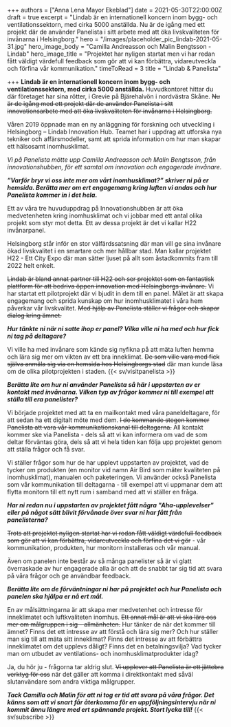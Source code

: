 +++
authors = ["Anna Lena Mayor Ekeblad"]
date = 2021-05-30T22:00:00Z
draft = true
excerpt = "Lindab är en internationell koncern inom bygg- och ventilationssektorn, med cirka 5000 anställda. Nu är de igång med ett projekt där de använder Panelista i sitt arbete med att öka livskvaliteten för invånarna i Helsingborg."
hero = "/images/placeholder_pic_lindab-2021-05-31.jpg"
hero_image_body = "Camilla Andreasson och Malin Bengtsson -  Lindab"
hero_image_title = "Projektet har nyligen startat men vi har redan fått väldigt värdefull feedback som gör att vi kan förbättra, vidareutveckla och förfina vår kommunikation."
timeToRead = 3
title = "Lindab & Panelista"

+++
**Lindab är en internationell koncern inom bygg- och ventilationssektorn, med cirka 5000 anställda.** Huvudkontoret hittar du där företaget har sina rötter, i Grevie på Bjärehalvön i nordvästra Skåne. ~~Nu är de igång med ett projekt där de använder Panelista i sitt innovationsarbete med att öka livskvaliteten för invånarna i Helsingborg.~~

Våren 2019 öppnade man en ny anläggning för forskning och utveckling i Helsingborg – Lindab Innovation Hub. Teamet har i uppdrag att utforska nya tekniker och affärsmodeller, samt att sprida information om hur man skapar ett hälsosamt inomhusklimat.

_Vi på Panelista mötte upp Camilla Andreasson och Malin Bengtsson, från innovationshubben, för ett samtal om innovation och engagerade invånare._

**_”Varför bryr vi oss inte mer om vårt inomhusklimat?” skriver ni på er hemsida. Berätta mer om ert engagemang kring luften vi andas och hur Panelista kommer in i det hela._**

Ett av våra tre huvuduppdrag på Innovationshubben är att öka medvetenheten kring inomhusklimat och vi jobbar med ett antal olika projekt som styr mot detta. Ett av dessa projekt är det vi kallar H22 invånarpanel.

Helsingborg står inför en stor välfärdssatsning där man vill ge sina invånare ökad livskvalitet i en smartare och mer hållbar stad. Man kallar projektet H22 - Ett City Expo där man sätter ljuset på allt som åstadkommits fram till 2022 helt enkelt.

~~Lindab är bland annat partner till H22 och ser projektet som en fantastisk plattform för att bedriva öppen innovation med Helsingborgs invånare.~~  Vi har startat ett pilotprojekt där vi bjudit in dem till en panel. Målet är att skapa engagemang och sprida kunskap om hur inomhusklimatet i våra hem påverkar vår livskvalitet. ~~Med hjälp av Panelista ställer vi frågor och skapar dialog kring ämnet.~~

**_Hur tänkte ni när ni satte ihop er panel? Vilka ville ni ha med och hur fick ni tag på deltagare?_**

Vi ville ha med invånare som kände sig nyfikna på att mäta luften hemma och lära sig mer om vikten av ett bra inneklimat. ~~De som ville vara med fick själva anmäla sig via en hemsida hos Helsingborgs stad~~ där man kunde läsa om de olika pilotprojekten i staden.
{{< sv/visitpanelista >}}

**_Berätta lite om hur ni använder Panelista så här i uppstarten av er kontakt med invånarna. Vilken typ av frågor kommer ni till exempel att ställa till era panelister?_**

Vi började projektet med att ta en mailkontakt med våra paneldeltagare, för att sedan ha ett digitalt möte med dem. ~~I de kommande stegen kommer Panelista att vara vår kommunikationskanal till deltagarna.~~ All kontakt kommer ske via Panelista - dels så att vi kan informera om vad de som deltar förväntas göra, dels så att vi hela tiden kan följa upp projektet genom att ställa frågor och få svar.

Vi ställer frågor som hur de har upplevt uppstarten av projektet, vad de tycker om produkten (en monitor vid namn Air Bird som mäter kvaliteten på inomhusklimat), manualen och paketeringen. Vi använder också Panelista som vår kommunikation till deltagarna - till exempel att vi uppmanar dem att flytta monitorn till ett nytt rum i samband med att vi ställer en fråga.

**_Har ni redan nu i uppstarten av projektet fått några "Aha-upplevelser" eller på något sätt blivit förvånade över svar ni har fått från panelisterna?_**

~~Trots att projektet nyligen startat har vi redan fått väldigt värdefull feedback som gör att vi kan förbättra, vidareutveckla och förfina det vi gör~~ - vår kommunikation, produkten, hur monitorn installeras och vår manual.

Även om panelen inte består av så många panelister så är vi glatt överraskade av hur engagerade alla är och att de snabbt tar sig tid att svara på våra frågor och ge användbar feedback.

**_Berätta lite om de förväntningar ni har på projektet och hur Panelista och panelen ska hjälpa er nå ert mål._**

En av målsättningarna är att skapa mer medvetenhet och intresse för inneklimatet och luftkvaliteten inomhus. ~~Ett annat mål är att vi ska lära oss mer om målgruppen i sig – allmänheten.~~ Hur tänker de när det kommer till ämnet? Finns det ett intresse av att förstå och lära sig mer? Och hur ställer man sig till att mäta sitt inneklimat? Finns det intresse av att förbättra inneklimatet om det upplevs dåligt? Finns det en betalningsvilja? Vad tycker man om utbudet av ventilations- och inomhusklimatprodukter idag?

Ja, du hör ju - frågorna tar aldrig slut. ~~Vi upplever att Panelista är ett jättebra verktyg för oss~~ när det gäller att komma i direktkontakt med såväl slutanvändare som andra viktiga målgrupper.

**_Tack Camilla och Malin för att ni tog er tid att svara på våra frågor. Det känns som att vi snart får återkomma för en uppföljningsintervju när ni kommit ännu längre med ert spännande projekt. Stort lycka till!_**
{{< sv/subscribe >}}